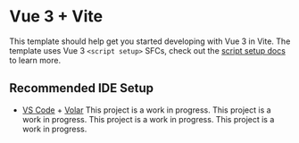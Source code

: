 # Vue 3 + Vite

This template should help get you started developing with Vue 3 in Vite. The template uses Vue 3 `<script setup>` SFCs, check out the [script setup docs](https://v3.vuejs.org/api/sfc-script-setup.html#sfc-script-setup) to learn more.

## Recommended IDE Setup

- [VS Code](https://code.visualstudio.com/) + [Volar](https://marketplace.visualstudio.com/items?itemName=Vue.volar)
T h i s   p r o j e c t   i s   a   w o r k   i n   p r o g r e s s .  
 T h i s   p r o j e c t   i s   a   w o r k   i n   p r o g r e s s .  
 T h i s   p r o j e c t   i s   a   w o r k   i n   p r o g r e s s .  
 T h i s   p r o j e c t   i s   a   w o r k   i n   p r o g r e s s .  
 